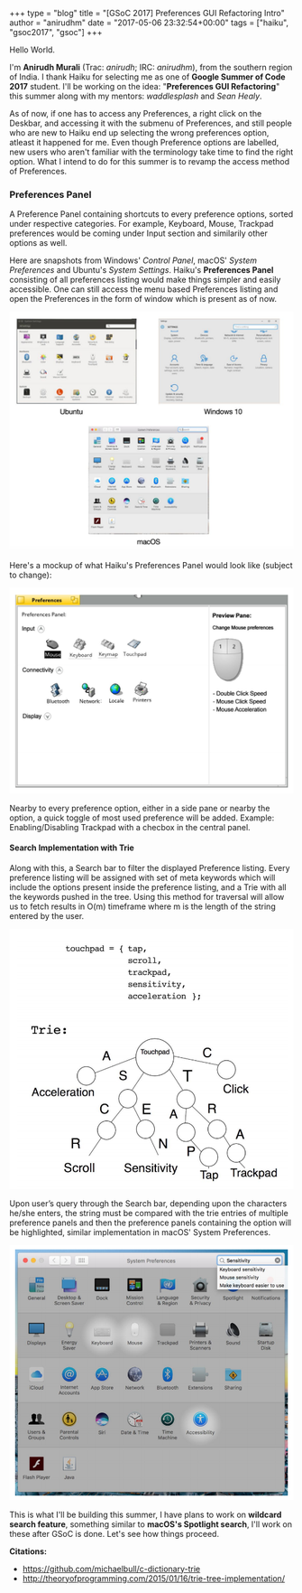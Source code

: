 +++
type = "blog"
title = "[GSoC 2017] Preferences GUI Refactoring Intro"
author = "anirudhm"
date = "2017-05-06 23:32:54+00:00"
tags = ["haiku", "gsoc2017", "gsoc"]
+++

Hello World.

I'm **Anirudh Murali** (Trac: *anirudh*; IRC: *anirudhm*), from the southern region of India. I thank Haiku for selecting me as one of **Google Summer of Code 2017** student. I'll be working on the idea: "**Preferences GUI Refactoring**" this summer along with my mentors: *waddlesplash* and *Sean Healy*.

As of now, if one has to access any Preferences, a right click on the Deskbar, and accessing it with the submenu of Preferences, and still people who are new to Haiku end up selecting the wrong preferences option, atleast it happened for me. Even though Preference options are labelled, new users who aren't familiar with the terminology take time to find the right option. What I intend to do for this summer is to revamp the access method of Preferences.

### Preferences Panel

A Preference Panel containing shortcuts to every preference options, sorted under respective categories.
For example, Keyboard, Mouse, Trackpad preferences would be coming under Input section and similarily other options as well.

Here are snapshots from Windows' *Control Panel*, macOS' *System Preferences* and Ubuntu's *System Settings*. Haiku's **Preferences Panel** consisting of all preferences listing would make things simpler and easily accessible. One can still access the menu based Preferences listing and open the Preferences in the form of window which is present as of now.

![preferences.png](preferences.png)

Here's a mockup of what Haiku's Preferences Panel would look like (subject to change):

![preview.png](preview.png)

Nearby to every preference option, either in a side pane or nearby the option, a quick toggle of most used preference will be added. Example: Enabling/Disabling Trackpad with a checbox in the central panel.

#### Search Implementation with Trie

Along with this, a Search bar to filter the displayed Preference listing. Every preference listing will be assigned with set of meta keywords which will include the options present inside the preference listing, and a Trie with all the keywords pushed in the tree. Using this method for traversal will allow us to fetch results in O(m) timeframe where m is the length of the string entered by the user.

![search.png](search.png)

Upon user’s query through the Search bar, depending upon the characters he/she enters, the string must be compared with the trie entries of multiple preference panels and then the preference panels containing the option will be highlighted, similar implementation in macOS' System Preferences.

![select.png](select.png)

This is what I'll be building this summer, I have plans to work on **wildcard search feature**, something similar to **macOS's Spotlight search**, I'll work on these after GSoC is done. Let's see how things proceed.

**Citations:**


* https://github.com/michaelbull/c-dictionary-trie
* http://theoryofprogramming.com/2015/01/16/trie-tree-implementation/
